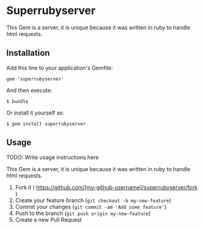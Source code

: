 # Superrubyserver

This Gem is a server, it is unique because it was written in ruby to handle html requests. 

## Installation

Add this line to your application's Gemfile:

    gem 'superrubyserver'

And then execute:

    $ bundle

Or install it yourself as:

    $ gem install superrubyserver

## Usage

TODO: Write usage instructions here

This Gem is a server, it is unique because it was written in ruby to handle html requests. 

1. Fork it ( https://github.com/[my-github-username]/superrubyserver/fork )
2. Create your feature branch (`git checkout -b my-new-feature`)
3. Commit your changes (`git commit -am 'Add some feature'`)
4. Push to the branch (`git push origin my-new-feature`)
5. Create a new Pull Request

